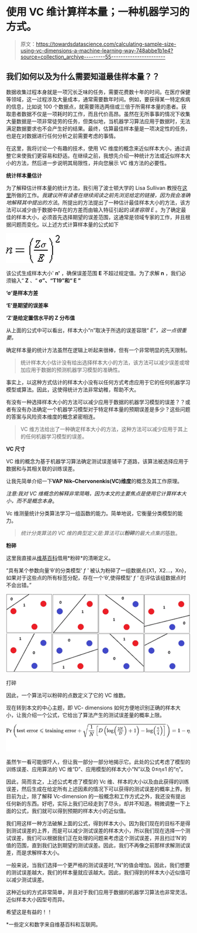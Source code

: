 # 使用 VC 维计算样本量；一种机器学习的方式。

> 原文：<https://towardsdatascience.com/calculating-sample-size-using-vc-dimensions-a-machine-learning-way-748abbe1b1e4?source=collection_archive---------55----------------------->

## 我们如何以及为什么需要知道最佳样本量？？

数据收集过程本身就是一项冗长乏味的任务，需要花费数十年的时间。在医疗保健等领域，这一过程涉及大量成本，通常需要数年时间。例如，要获得某一特定疾病的信息，比如说 100 个数据点，就需要筛选两倍或三倍于所需样本量的患者。获取患者数据不仅是一项耗时的工作，而且代价高昂。虽然在无所事事的情况下收集大量数据是一项非常徒劳的任务，但类似地，当机器学习算法应用于数据时，无法满足数据要求也不会产生好的结果。最终，估算最佳样本量是一项决定性的任务，也是在对数据进行任何分析之前需要考虑的事情。

在这里，我将讨论一个有趣的技术，使用 VC 维度的概念来近似样本大小，通过调整它来使我们更容易和舒适。在继续之前，我想先介绍一种统计方法或近似样本大小的方法，然后进一步说明其局限性，并向您展示 VC 维方法的必要性。

**统计样本量估计**

为了解释估计样本量的统计方法，我引用了波士顿大学的 Lisa Sullivan 教授在[这里](http://sphweb.bumc.bu.edu/otlt/MPH-Modules/BS/BS704_Power/BS704_Power_print.html)所做的工作。*我建议所有读者在继续阅读之前先浏览给定的链接，因为我会准确地解释其中提出的方法*。所提出的方法提出了一种估计最佳样本大小的方法，该方法可以减少由于数据中存在的方差而由输入特征引起的*误差容限 E* 。为了确定最佳的样本大小，必须首先选择期望的误差范围，这通常是领域专家的工作，并且根据问题而变化。以上述方式计算样本量的公式如下

![](img/ba0078d54f1e00f8099a184a4d66b027.png)

该公式生成样本大小' **n'** ，确保误差范围 **E** 不超过规定值。为了求解 **n** ，我们必须输入“ **Z** 、“ **σ”、“T19”和“ **E** ”**

**‘σ’是样本方差**

**‘E’是期望的误差率**

**‘Z’是给定置信水平的 Z 分布值**

从上面的公式中可以看出，样本大小“n”取决于所选的误差容限“ *E”，这一点很重要。*

确定样本量的统计方法虽然在逻辑上听起来很棒，但有一个非常明显的先天限制。

> 统计样本大小估计没有给出选择样本大小的方法，该方法可以减少误差或增加应用于数据的预测机器学习模型的准确性。

事实上，以这种方式估计的样本大小没有以任何方式考虑应用于它的任何机器学习模型或算法。因此，这使得统计方法非常幼稚，帮助不大。

有没有一种选择样本大小的方法可以减少应用于数据的机器学习模型的误差？？或者有没有办法确定一个机器学习模型对于特定样本量的预期误差是多少？这些问题的答案与风险资本维度的概念紧密相连。

> VC 维方法给出了一种确定样本大小的方法，这种方法可以减少应用于其上的任何机器学习模型的误差。

**VC 尺寸**

VC 维的概念为基于机器学习算法确定测试误差铺平了道路，该算法被选择应用于数据和与其相关联的训练误差。

让我先简单介绍一下**VAP Nik–Chervonenkis(VC)维度**的概念及其工作原理。

*注意:我对 VC 维概念的解释非常简略，因为本文的主要焦点是使用它计算样本大小，而不是概念本身*。

Vc 维测量统计分类算法学习一组函数的能力。简单地说，它衡量分类模型的能力。

> *统计分类算法的 VC 维的典型定义是:算法可以**粉碎**的最大点集的*基数。

**粉碎**

这里我直接从[维基百科](https://en.wikipedia.org/wiki/Vapnik%E2%80%93Chervonenkis_dimension#:~:text=In%20Vapnik%E2%80%93Chervonenkis%20theory%2C%20the,by%20a%20statistical%20classification%20algorithm.)借用*粉碎*的清晰定义。

“具有某个参数向量‘θ’的分类模型' *f '* 被认为粉碎了一组数据点{X1，X2…，Xn}，如果对于这些点的所有标签分配，存在一个‘θ’,使得模型' *f '* 在评估该组数据点时不会出错。”

![](img/11ba39a28afb04220df8e3591ddd304f.png)

打碎

因此，一个算法可以粉碎的点数定义了它的 VC 维数。

现在转到本文的中心主题，即 VC- dimensions 如何方便地识别正确的样本大小，让我介绍一个公式，它给出了算法产生的测试误差量的概率上限。

![](img/9d65699697d685fdb581172e65bc74f2.png)

虽然乍一看可能很吓人，但让我一部分一部分地揭示它。此处的公式考虑了模型的训练误差、应用算法的 VC 维“D”、应用模型的样本大小“N”以及 0≤η≤1 的“η”。

因此，简而言之，上述公式考虑了模型的 Vc 维、样本的大小以及由此获得的训练误差，然后生成在给定所有上述因素的情况下可以获得的测试误差的概率上界。到目前为止，除了解释 Vc-dimension 的一般概念和工作方式之外，我还没有提出任何新的东西。好吧，实际上我们已经走到了尽头，却并不知道。稍微调整一下上面的公式，我们就可以得到预期的样本大小的近似值。

我们用这样一种方法破解上面的公式，得到样本大小。因为我们现在的目标不是得到测试误差的上界，而是可以减少测试误差的样本大小，所以我们现在选择一个测试误差，我们可以根据我们正在处理的问题来考虑这个测试误差，并且扫过‘N’的值的范围，直到我们达到期望的测试误差。因此，我们不再像之前那样求解测试误差，而是求解样本大小。

一般来说，当我们选择一个更严格的测试误差时,“N”的值会增加。因此，我们想要的测试误差越大，我们的样本量就应该越大。因此，我们得到的样本大小近似值可以减少测试误差。

这种近似的方式非常简单，并且对于我们应用于数据的机器学习算法也非常灵活。近似样本大小因型号而异。

希望这是有益的！！

*一些定义和数字来自维基百科和互联网。